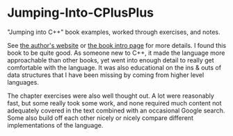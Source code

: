 # Jumping-Into-CPlusPlus
"Jumping into C++" book examples, worked through exercises, and notes.

See [the author's website](https://www.cprogramming.com/ "the website") or [the book intro page](https://www.cprogramming.com/c++book/?inl=sample "the book") for more details. I found this book to be quite good. As someone new to C++, it made the language more approachable than other books, yet went into enough detail to really get comfortable with the language. It was also educational on the ins & outs of data structures that I have been missing by coming from higher level languages.

The chapter exercises were also well thought out. A lot were reasonably fast, but some really took some work, and none required much content not adequately covered in the text combined with an occasional Google search. Some also build off each other nicely or nicely compare different implementations of the language. 